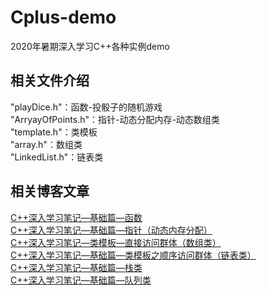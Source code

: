 # Cplus-demo
2020年暑期深入学习C++各种实例demo

## 相关文件介绍
"playDice.h"：函数-投骰子的随机游戏  
"ArryayOfPoints.h"：指针-动态分配内存-动态数组类  
"template.h"：类模板  
"array.h"：数组类   
"LinkedList.h"：链表类   

## 相关博客文章

[C++深入学习笔记—基础篇—函数](https://blog.csdn.net/qq_44093294/article/details/107311770)  
[C++深入学习笔记—基础篇—指针（动态内存分配）](https://blog.csdn.net/qq_44093294/article/details/107312030)  
[C++深入学习笔记—类模板—直接访问群体（数组类）](https://blog.csdn.net/qq_44093294/article/details/107312391)   
[C++深入学习笔记—基础篇—类模板之顺序访问群体（链表类）](https://blog.csdn.net/qq_44093294/article/details/107312703)  
[C++深入学习笔记—基础篇—栈类](https://blog.csdn.net/qq_44093294/article/details/107331160)  
[C++深入学习笔记—基础篇—队列类](https://blog.csdn.net/qq_44093294/article/details/107331240)  

